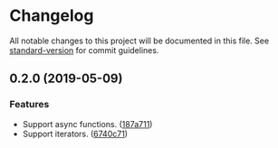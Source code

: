 # Changelog

All notable changes to this project will be documented in this file. See [standard-version](https://github.com/conventional-changelog/standard-version) for commit guidelines.

## 0.2.0 (2019-05-09)


### Features

* Support async functions. ([187a711](https://github.com/dsherret/using-statement/commit/187a711))
* Support iterators. ([6740c71](https://github.com/dsherret/using-statement/commit/6740c71))
